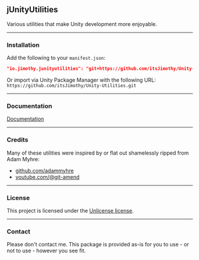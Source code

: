 ## jUnityUtilities

Various utilities that make Unity development more enjoyable.

---

### Installation

Add the following to your `manifest.json`:
```json
"io.jimothy.junityutilities": "git+https://github.com/itsJimothy/Unity-Utilities.git"
```

Or import via Unity Package Manager with the following URL:
`https://github.com/itsJimothy/Unity-Utilities.git`

---

### Documentation

[Documentation](Documentation~/index.md)

---

### Credits

Many of these utilities were inspired by or flat out shamelessly ripped from Adam Myhre:
- [github.com/adammyhre](https://github.com/adammyhre)
- [youtube.com/@git-amend](https://www.youtube.com/@git-amend)

---

### License

This project is licensed under the [Unlicense license](./LICENSE.md).

---

### Contact

Please don't contact me. This package is provided as-is for you to use - or not to use - however you see fit.
